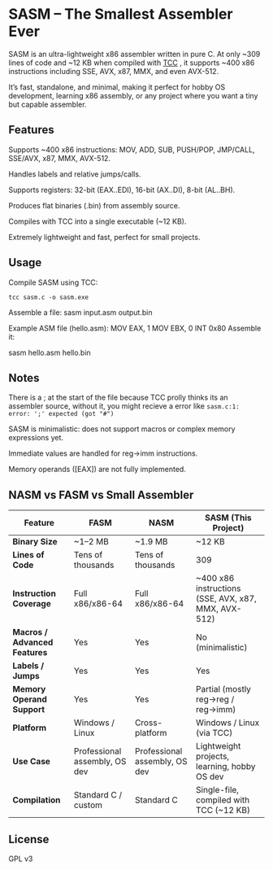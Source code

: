 # SASM – The Smallest Assembler Ever

SASM is an ultra-lightweight x86 assembler written in pure C. At only ~309 lines of code and ~12 KB when compiled with [TCC](https://bellard.org/tcc/)
, it supports ~400 x86 instructions including SSE, AVX, x87, MMX, and even AVX-512.

It’s fast, standalone, and minimal, making it perfect for hobby OS development, learning x86 assembly, or any project where you want a tiny but capable assembler.

## Features

Supports ~400 x86 instructions: MOV, ADD, SUB, PUSH/POP, JMP/CALL, SSE/AVX, x87, MMX, AVX-512.

Handles labels and relative jumps/calls.

Supports registers: 32-bit (EAX..EDI), 16-bit (AX..DI), 8-bit (AL..BH).

Produces flat binaries (.bin) from assembly source.

Compiles with TCC into a single executable (~12 KB).

Extremely lightweight and fast, perfect for small projects.

## Usage

Compile SASM using TCC:

```tcc sasm.c -o sasm.exe```


Assemble a file:
sasm input.asm output.bin

Example ASM file (hello.asm):
MOV EAX, 1
MOV EBX, 0
INT 0x80
Assemble it:

sasm hello.asm hello.bin

## Notes
There is a ; at the start of the file because TCC prolly thinks its an assembler source, without it, you might recieve a error like `sasm.c:1: error: ';' expected (got "#")`

SASM is minimalistic: does not support macros or complex memory expressions yet.

Immediate values are handled for reg→imm instructions.

Memory operands ([EAX]) are not fully implemented.

## NASM vs FASM vs Small Assembler
| Feature                        | FASM                          | NASM                          | SASM (This Project)                                 |
| ------------------------------ | ----------------------------- | ----------------------------- | --------------------------------------------------- |
| **Binary Size**                | ~1–2 MB                       | ~1.9 MB                       | ~12 KB                                              |
| **Lines of Code**              | Tens of thousands             | Tens of thousands             | 309                                                 |
| **Instruction Coverage**       | Full x86/x86-64               | Full x86/x86-64               | ~400 x86 instructions (SSE, AVX, x87, MMX, AVX-512) |
| **Macros / Advanced Features** | Yes                           | Yes                           | No (minimalistic)                                   |
| **Labels / Jumps**             | Yes                           | Yes                           | Yes                                                 |
| **Memory Operand Support**     | Yes                           | Yes                           | Partial (mostly reg→reg / reg→imm)                  |
| **Platform**                   | Windows / Linux               | Cross-platform                | Windows / Linux (via TCC)                           |
| **Use Case**                   | Professional assembly, OS dev | Professional assembly, OS dev | Lightweight projects, learning, hobby OS dev        |
| **Compilation**                | Standard C / custom           | Standard C                    | Single-file, compiled with TCC (~12 KB)             |

## License
GPL v3






